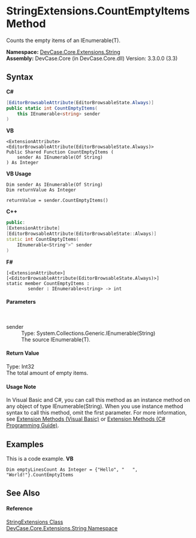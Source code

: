 # StringExtensions.CountEmptyItems Method 
 

Counts the empty items of an IEnumerable(T).

**Namespace:**&nbsp;<a href="N_DevCase_Core_Extensions_String">DevCase.Core.Extensions.String</a><br />**Assembly:**&nbsp;DevCase.Core (in DevCase.Core.dll) Version: 3.3.0.0 (3.3)

## Syntax

**C#**<br />
``` C#
[EditorBrowsableAttribute(EditorBrowsableState.Always)]
public static int CountEmptyItems(
	this IEnumerable<string> sender
)
```

**VB**<br />
``` VB
<ExtensionAttribute>
<EditorBrowsableAttribute(EditorBrowsableState.Always)>
Public Shared Function CountEmptyItems ( 
	sender As IEnumerable(Of String)
) As Integer
```

**VB Usage**<br />
``` VB Usage
Dim sender As IEnumerable(Of String)
Dim returnValue As Integer

returnValue = sender.CountEmptyItems()
```

**C++**<br />
``` C++
public:
[ExtensionAttribute]
[EditorBrowsableAttribute(EditorBrowsableState::Always)]
static int CountEmptyItems(
	IEnumerable<String^>^ sender
)
```

**F#**<br />
``` F#
[<ExtensionAttribute>]
[<EditorBrowsableAttribute(EditorBrowsableState.Always)>]
static member CountEmptyItems : 
        sender : IEnumerable<string> -> int 

```


#### Parameters
&nbsp;<dl><dt>sender</dt><dd>Type: System.Collections.Generic.IEnumerable(String)<br />The source IEnumerable(T).</dd></dl>

#### Return Value
Type: Int32<br />The total amount of empty items.

#### Usage Note
In Visual Basic and C#, you can call this method as an instance method on any object of type IEnumerable(String). When you use instance method syntax to call this method, omit the first parameter. For more information, see <a href="https://docs.microsoft.com/dotnet/visual-basic/programming-guide/language-features/procedures/extension-methods">Extension Methods (Visual Basic)</a> or <a href="https://docs.microsoft.com/dotnet/csharp/programming-guide/classes-and-structs/extension-methods">Extension Methods (C# Programming Guide)</a>.

## Examples
This is a code example. 
**VB**<br />
``` VB
Dim emptyLinesCount As Integer = {"Hello", "   ", "World!"}.CountEmptyItems
```


## See Also


#### Reference
<a href="T_DevCase_Core_Extensions_String_StringExtensions">StringExtensions Class</a><br /><a href="N_DevCase_Core_Extensions_String">DevCase.Core.Extensions.String Namespace</a><br />